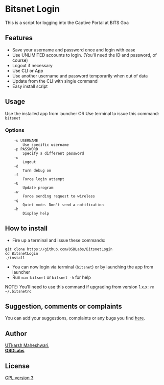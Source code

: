 # Bitsnet Login
This is a script for logging into the Captive Portal at BITS Goa

## Features
- Save your username and password once and login with ease
- Use UNLIMITED accounts to login. (You'll need the ID and password, of course)
- Logout if necessary
- Use CLI or App
- Use another username and password temporarily when out of data
- Update from the CLI with single command
- Easy install script

## Usage
Use the installed app from launcher
OR
Use terminal to issue this command: ```bitsnet```

### Options
```
    -u USERNAME
        Use specific username
    -p PASSWORD
        Specify a different password
    -o
        Logout
    -d
        Turn debug on
    -f
        Force login attempt
    -U
        Update program
    -w
        Force sending request to wireless
    -q
        Quiet mode. Don't send a notification
    -h
        Display help
```

## How to install
- Fire up a terminal and issue these commands:
```
git clone https://github.com/OSDLabs/BitsnetLogin
cd BitsnetLogin
./install
```
- You can now login via terminal (`bitsnet`) or by launching the app from launcher
- Run `man bitsnet` or `bitsnet -h` for help

NOTE: You'll need to use this command if upgrading from version 1.x.x: `rm ~/.bitsnetrc`

## Suggestion, comments or complaints
You can add your suggestions, complaints or any bugs you find [here](https://github.com/OSDLabs/BitsnetLogin/issues).

## Author
[UTkarsh Maheshwari](https://github.com/UtkarshMe),  
**[OSDLabs](https://github.com/OSDLabs)**

## License
[GPL version 3](https://github.com/OSDLabs/BitsnetLogin/blob/master/LICENSE)
